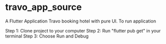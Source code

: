 # travo_app_source

A Flutter Application Travo booking hotel with pure UI. To run application

Step 1: Clone project to your computer
Step 2: Run "flutter pub get" in your terminal
Step 3: Choose Run and Debug


